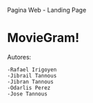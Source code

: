 Pagina Web - Landing Page
<br/><h1>MovieGram!</h1>

Autores:

	-Rafael Irigoyen
	-Jibrail Tannous
	-Jibran Tannous
	-Odarlis Perez
	-Jose Tannous
